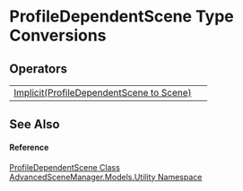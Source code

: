 # ProfileDependentScene Type Conversions




## Operators
<table>
<tr>
<td><a href="M_AdvancedSceneManager_Models_Utility_ProfileDependentScene_op_Implicit">Implicit(ProfileDependentScene to Scene)</a></td>
<td> </td></tr>
</table>

## See Also


#### Reference
<a href="T_AdvancedSceneManager_Models_Utility_ProfileDependentScene">ProfileDependentScene Class</a>  
<a href="N_AdvancedSceneManager_Models_Utility">AdvancedSceneManager.Models.Utility Namespace</a>  
